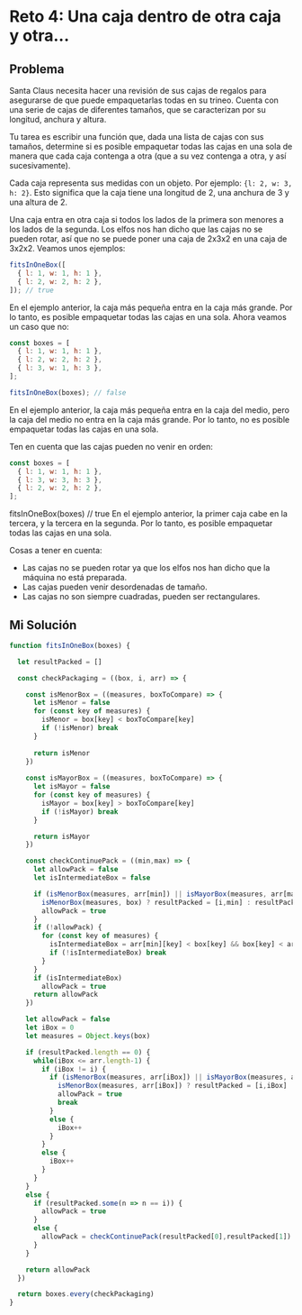 # Reto 4: Una caja dentro de otra caja y otra...

## Problema

Santa Claus necesita hacer una revisión de sus cajas de regalos para asegurarse de que puede empaquetarlas todas en su trineo. Cuenta con una serie de cajas de diferentes tamaños, que se caracterizan por su longitud, anchura y altura.

Tu tarea es escribir una función que, dada una lista de cajas con sus tamaños, determine si es posible empaquetar todas las cajas en una sola de manera que cada caja contenga a otra (que a su vez contenga a otra, y así sucesivamente).

Cada caja representa sus medidas con un objeto. Por ejemplo: `{l: 2, w: 3, h: 2}`. Esto significa que la caja tiene una longitud de 2, una anchura de 3 y una altura de 2.

Una caja entra en otra caja si todos los lados de la primera son menores a los lados de la segunda. Los elfos nos han dicho que las cajas no se pueden rotar, así que no se puede poner una caja de 2x3x2 en una caja de 3x2x2. Veamos unos ejemplos:

```js
fitsInOneBox([
  { l: 1, w: 1, h: 1 },
  { l: 2, w: 2, h: 2 },
]); // true
```

En el ejemplo anterior, la caja más pequeña entra en la caja más grande. Por lo tanto, es posible empaquetar todas las cajas en una sola. Ahora veamos un caso que no:

```js
const boxes = [
  { l: 1, w: 1, h: 1 },
  { l: 2, w: 2, h: 2 },
  { l: 3, w: 1, h: 3 },
];

fitsInOneBox(boxes); // false
```

En el ejemplo anterior, la caja más pequeña entra en la caja del medio, pero la caja del medio no entra en la caja más grande. Por lo tanto, no es posible empaquetar todas las cajas en una sola.

Ten en cuenta que las cajas pueden no venir en orden:

```js
const boxes = [
  { l: 1, w: 1, h: 1 },
  { l: 3, w: 3, h: 3 },
  { l: 2, w: 2, h: 2 },
];
```

fitsInOneBox(boxes) // true
En el ejemplo anterior, la primer caja cabe en la tercera, y la tercera en la segunda. Por lo tanto, es posible empaquetar todas las cajas en una sola.

Cosas a tener en cuenta:

- Las cajas no se pueden rotar ya que los elfos nos han dicho que la máquina no está preparada.
- Las cajas pueden venir desordenadas de tamaño.
- Las cajas no son siempre cuadradas, pueden ser rectangulares.

## Mi Solución

```js
function fitsInOneBox(boxes) {

  let resultPacked = []

  const checkPackaging = ((box, i, arr) => {

    const isMenorBox = ((measures, boxToCompare) => {
      let isMenor = false
      for (const key of measures) {
        isMenor = box[key] < boxToCompare[key]
        if (!isMenor) break
      }
  
      return isMenor
    })
  
    const isMayorBox = ((measures, boxToCompare) => {
      let isMayor = false
      for (const key of measures) {
        isMayor = box[key] > boxToCompare[key]
        if (!isMayor) break
      }

      return isMayor
    })

    const checkContinuePack = ((min,max) => {
      let allowPack = false
      let isIntermediateBox = false

      if (isMenorBox(measures, arr[min]) || isMayorBox(measures, arr[max])) {
        isMenorBox(measures, box) ? resultPacked = [i,min] : resultPacked = [max,i]
        allowPack = true
      }
      if (!allowPack) {
        for (const key of measures) {
          isIntermediateBox = arr[min][key] < box[key] && box[key] < arr[max][key]
          if (!isIntermediateBox) break
        }
      }
      if (isIntermediateBox)
        allowPack = true
      return allowPack
    }) 

    let allowPack = false
    let iBox = 0
    let measures = Object.keys(box)

    if (resultPacked.length == 0) {
      while(iBox <= arr.length-1) {
        if (iBox != i) {
          if (isMenorBox(measures, arr[iBox]) || isMayorBox(measures, arr[iBox])) {
            isMenorBox(measures, arr[iBox]) ? resultPacked = [i,iBox] : resultPacked = [iBox,i]
            allowPack = true
            break
          }
          else {
            iBox++
          }
        }
        else {
          iBox++
        }
      }
    } 
    else {
      if (resultPacked.some(n => n == i)) {
        allowPack = true
      }
      else {
        allowPack = checkContinuePack(resultPacked[0],resultPacked[1])
      }
    }

    return allowPack
  })

  return boxes.every(checkPackaging)
}
```